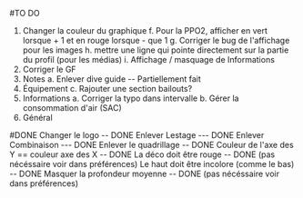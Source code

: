 #TO DO

1. Changer la couleur du graphique
  f. Pour la PPO2, afficher en vert lorsque + 1 et en rouge lorsque - que 1
  g. Corriger le bug de l'affichage pour les images
  h. mettre une ligne qui pointe directement sur la partie du profil (pour les médias)
  i. Affichage / masquage de Informations
2. Corriger le GF
3. Notes
  a. Enlever dive guide -- Partiellement fait
4. Équipement
  c. Rajouter une section bailouts?
5. Informations
  a. Corriger la typo dans intervalle
  b. Gérer la consommation d'air (SAC)
6. Général


#DONE
Changer le logo -- DONE
Enlever Lestage --- DONE
Enlever Combinaison --- DONE
Enlever le quadrillage -- DONE
Couleur de l'axe des Y == couleur axe des X -- DONE
La déco doit être rouge -- DONE (pas nécéssaire voir dans préférences)
Le haut doit être incolore (comme le bas) -- DONE
Masquer la profondeur moyenne -- DONE (pas nécéssaire voir dans préférences)
